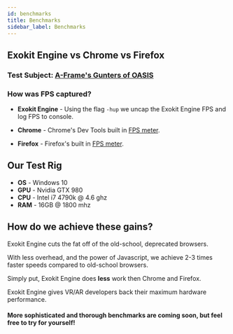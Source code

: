 ```yaml
---
id: benchmarks
title: Benchmarks
sidebar_label: Benchmarks
---
```


## Exokit Engine vs Chrome vs Firefox

### Test Subject: [A-Frame's Gunters of OASIS](https://aframe.io/examples/showcase/gunters-of-oasis/)

### How was FPS captured?

- **Exokit Engine** - Using the flag `-hup` we uncap the Exokit Engine FPS and log FPS to console.

- **Chrome** - Chrome's Dev Tools built in [FPS meter](https://developer.chrome.com/devtools/docs/rendering-settings).

- **Firefox** - Firefox's built in [FPS meter](https://developer.mozilla.org/en-US/docs/Tools/Performance/Frame_rate).

<div id='myChartContainer'>
    <canvas id="myChart" width="400" height="200"></canvas>
</div>

## Our Test Rig

- **OS** - Windows 10 
- **GPU** - Nvidia GTX 980 
- **CPU** - Intel i7 4790k @ 4.6 ghz
- **RAM** - 16GB @ 1800 mhz

## How do we achieve these gains?

Exokit Engine cuts the fat off of the old-school, deprecated browsers.

With less overhead, and the power of Javascript, we achieve 2-3 times faster speeds compared to old-school browsers.

Simply put, Exokit Engine does **less** work then Chrome and Firefox.
 
Exokit Engine gives VR/AR developers back their maximum hardware performance.

#### More sophisticated and thorough benchmarks are coming soon, but feel free to try for yourself!
